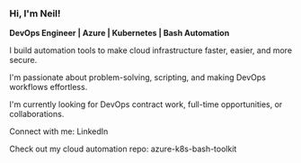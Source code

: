 
### Hi, I'm Neil!

**DevOps Engineer | Azure | Kubernetes | Bash Automation**

I build automation tools to make cloud infrastructure faster, easier, and more secure.  

I'm passionate about problem-solving, scripting, and making DevOps workflows effortless.  

I'm currently looking for DevOps contract work, full-time opportunities, or collaborations.  

Connect with me: <a href="https://www.linkedin.com/in/neilrsimon" rel="noopener noreferrer" style="text-decoration: none;">LinkedIn</a>

Check out my cloud automation repo: <a href="https://github.com/nsimon/azure-k8s-bash-toolkit" rel="noopener noreferrer" style="text-decoration: none;">azure-k8s-bash-toolkit</a>

